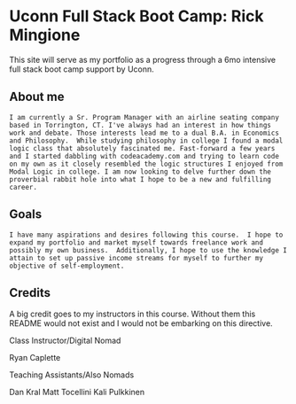 # Uconn Full Stack Boot Camp: Rick Mingione 

This site will serve as my portfolio as a progress through a 6mo intensive full stack boot camp support by Uconn.

## About me

```
I am currently a Sr. Program Manager with an airline seating company based in Torrington, CT. I've always had an interest in how things work and debate. Those interests lead me to a dual B.A. in Economics and Philosophy.  While studying philosophy in college I found a modal logic class that absolutely fascinated me. Fast-forward a few years and I started dabbling with codeacademy.com and trying to learn code on my own as it closely resembled the logic structures I enjoyed from Modal Logic in college. I am now looking to delve further down the proverbial rabbit hole into what I hope to be a new and fulfilling career.

```

## Goals

```
I have many aspirations and desires following this course.  I hope to expand my portfolio and market myself towards freelance work and possibly my own business.  Additionally, I hope to use the knowledge I attain to set up passive income streams for myself to further my objective of self-employment.
```

## Credits

A big credit goes to my instructors in this course.  Without them this README would not exist and I would not be embarking on this directive.

Class Instructor/Digital Nomad

Ryan Caplette

Teaching Assistants/Also Nomads

Dan Kral
Matt Tocellini
Kali Pulkkinen


